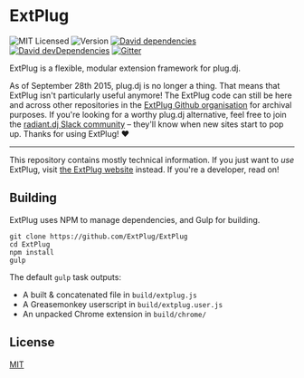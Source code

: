 # ExtPlug

![MIT Licensed](https://img.shields.io/github/license/extplug/extplug.svg?style=flat-square)
![Version](https://img.shields.io/github/tag/extplug/extplug.svg?style=flat-square)
[![David dependencies](https://img.shields.io/david/extplug/extplug.svg?style=flat-square)](https://david-dm.org/extplug/extplug)
[![David devDependencies](https://img.shields.io/david/dev/extplug/extplug.svg?style=flat-square)](https://david-dm.org/extplug/extplug#info=devDependencies)
[![Gitter](https://img.shields.io/badge/gitter-join_chat-ff69b7.svg?style=flat-square)](https://gitter.im/ExtPlug/ExtPlug)

ExtPlug is a flexible, modular extension framework for plug.dj.

As of September 28th 2015, plug.dj is no longer a thing. That means that ExtPlug
isn't particularly useful anymore! The ExtPlug code can still be here and across
other repositories in the [ExtPlug Github organisation](https://github.com/ExtPlug)
for archival purposes. If you're looking for a worthy plug.dj alternative, feel
free to join the [radiant.dj Slack community](https://slack.radiant.dj) –
they'll know when new sites start to pop up. Thanks for using ExtPlug! ♥

---

This repository contains mostly technical information. If you just want to _use_
ExtPlug, visit [the ExtPlug website](https://extplug.github.io) instead. If
you're a developer, read on!

## Building

ExtPlug uses NPM to manage dependencies, and Gulp for building.

```shell
git clone https://github.com/ExtPlug/ExtPlug
cd ExtPlug
npm install
gulp
```

The default `gulp` task outputs:

 * A built & concatenated file in `build/extplug.js`
 * A Greasemonkey userscript in `build/extplug.user.js`
 * An unpacked Chrome extension in `build/chrome/`

## License

[MIT](./LICENSE)
